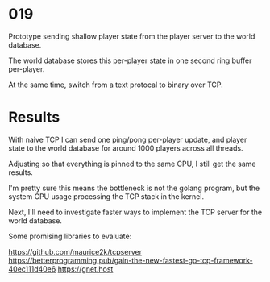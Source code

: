 # 019

Prototype sending shallow player state from the player server to the world database.

The world database stores this per-player state in one second ring buffer per-player.

At the same time, switch from a text protocal to binary over TCP.

# Results

With naive TCP I can send one ping/pong per-player update, and player state to the world database for around 1000 players across all threads.

Adjusting so that everything is pinned to the same CPU, I still get the same results.

I'm pretty sure this means the bottleneck is not the golang program, but the system CPU usage processing the TCP stack in the kernel.

Next, I'll need to investigate faster ways to implement the TCP server for the world database.

Some promising libraries to evaluate:

https://github.com/maurice2k/tcpserver
https://betterprogramming.pub/gain-the-new-fastest-go-tcp-framework-40ec111d40e6
https://gnet.host
